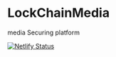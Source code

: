 # LockChainMedia
media Securing platform

[![Netlify Status](https://api.netlify.com/api/v1/badges/b8f7bffe-fb1b-4230-9191-e1def841c001/deploy-status)](https://app.netlify.com/sites/pdflockchain/deploys)

